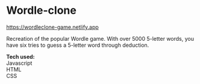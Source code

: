 # Wordle-clone

https://wordleclone-game.netlify.app

Recreation of the popular Wordle game. 
With over 5000 5-letter words, you have six tries to guess a 5-letter word through deduction. 

<strong>Tech used:</strong> <br>
Javascript<br>
HTML<br>
CSS
